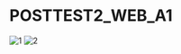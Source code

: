 # POSTTEST2_WEB_A1

![1](https://user-images.githubusercontent.com/120178871/227734788-31840bde-3c58-4586-8361-c42d5d37400b.PNG)
![2](https://user-images.githubusercontent.com/120178871/227734802-dfb22c8c-a1e1-4e39-9990-1cfe6ebe47fb.PNG)
